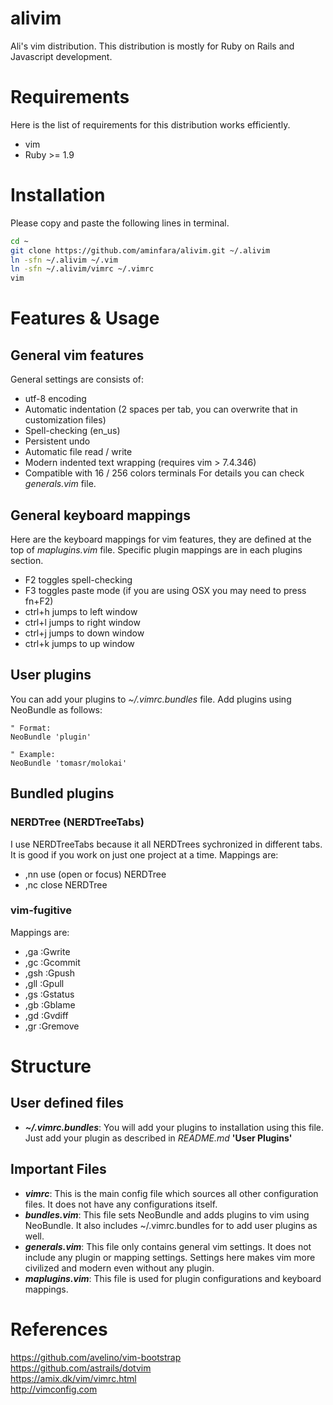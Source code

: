 # alivim
Ali's vim distribution. This distribution is mostly for Ruby on Rails and Javascript development.

# Requirements
Here is the list of requirements for this distribution works efficiently.
* vim
* Ruby >= 1.9

# Installation
Please copy and paste the following lines in terminal.
```bash
cd ~
git clone https://github.com/aminfara/alivim.git ~/.alivim
ln -sfn ~/.alivim ~/.vim
ln -sfn ~/.alivim/vimrc ~/.vimrc
vim
```

# Features & Usage
## General vim features
General settings are consists of:
* utf-8 encoding
* Automatic indentation (2 spaces per tab, you can overwrite that in customization files)
* Spell-checking (en_us)
* Persistent undo
* Automatic file read / write
* Modern indented text wrapping (requires vim > 7.4.346)
* Compatible with 16 / 256 colors terminals
For details you can check *generals.vim* file.

## General keyboard mappings
Here are the keyboard mappings for vim features, they are defined at the top of *maplugins.vim* file. Specific plugin mappings are in each plugins section.
* F2 toggles spell-checking
* F3 toggles paste mode (if you are using OSX you may need to press fn+F2)
* ctrl+h jumps to left window
* ctrl+l jumps to right window
* ctrl+j jumps to down window
* ctrl+k jumps to up window

## User plugins
You can add your plugins to *~/.vimrc.bundles* file. Add plugins using NeoBundle as follows:
```vim
" Format:
NeoBundle 'plugin'

" Example:
NeoBundle 'tomasr/molokai'
```

## Bundled plugins
### NERDTree (NERDTreeTabs)
I use NERDTreeTabs because it all NERDTrees sychronized in different tabs. It is good if you work on just one project at a time. Mappings are:
* ,nn use (open or focus) NERDTree
* ,nc close NERDTree

### vim-fugitive
Mappings are:
* ,ga :Gwrite
* ,gc :Gcommit
* ,gsh :Gpush
* ,gll :Gpull
* ,gs :Gstatus
* ,gb :Gblame
* ,gd :Gvdiff
* ,gr :Gremove


# Structure
## User defined files
* ***~/.vimrc.bundles***: You will add your plugins to installation using this file. Just add your plugin as described in *README.md* **'User Plugins'**

## Important Files
* ***vimrc***: This is the main config file which sources all other configuration files. It does not have any configurations itself.
* ***bundles.vim***: This file sets NeoBundle and adds plugins to vim using NeoBundle. It also includes ~/.vimrc.bundles for to add user plugins as well.
* ***generals.vim***: This file only contains general vim settings. It does not include any plugin or mapping settings. Settings here makes vim more civilized and modern even without any plugin.
* ***maplugins.vim***: This file is used for plugin configurations and keyboard mappings.

# References
https://github.com/avelino/vim-bootstrap<br />
https://github.com/astrails/dotvim<br />
https://amix.dk/vim/vimrc.html<br />
http://vimconfig.com
